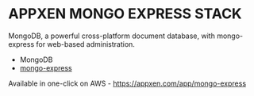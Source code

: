 # APPXEN MONGO EXPRESS STACK
MongoDB, a powerful cross-platform document database, with mongo-express for web-based administration. 

- MongoDB
- [mongo-express](https://github.com/mongo-express/mongo-express)

Available in one-click on AWS - https://appxen.com/app/mongo-express
